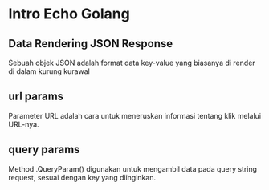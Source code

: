 # Intro Echo Golang

## Data Rendering JSON Response

Sebuah objek JSON adalah format data key-value yang biasanya di render di dalam kurung kurawal

## url params

Parameter URL adalah cara untuk meneruskan informasi tentang klik melalui URL-nya.

## query params

Method .QueryParam() digunakan untuk mengambil data pada query string request, sesuai dengan key yang diinginkan.
